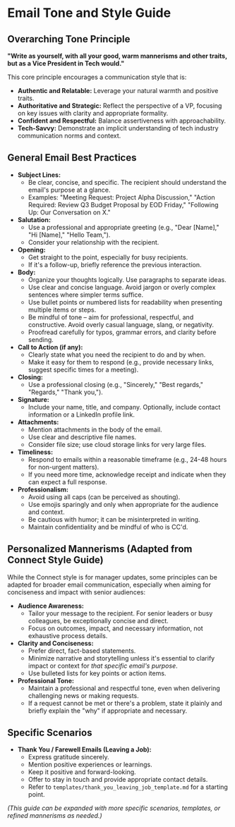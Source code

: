 # Email Tone and Style Guide

## Overarching Tone Principle

**"Write as yourself, with all your good, warm mannerisms and other traits, but as a Vice President in Tech would."**

This core principle encourages a communication style that is:
*   **Authentic and Relatable:** Leverage your natural warmth and positive traits.
*   **Authoritative and Strategic:** Reflect the perspective of a VP, focusing on key issues with clarity and appropriate formality.
*   **Confident and Respectful:** Balance assertiveness with approachability.
*   **Tech-Savvy:** Demonstrate an implicit understanding of tech industry communication norms and context.

## General Email Best Practices

*   **Subject Lines:**
    *   Be clear, concise, and specific. The recipient should understand the email's purpose at a glance.
    *   Examples: "Meeting Request: Project Alpha Discussion," "Action Required: Review Q3 Budget Proposal by EOD Friday," "Following Up: Our Conversation on X."
*   **Salutation:**
    *   Use a professional and appropriate greeting (e.g., "Dear [Name]," "Hi [Name]," "Hello Team,").
    *   Consider your relationship with the recipient.
*   **Opening:**
    *   Get straight to the point, especially for busy recipients.
    *   If it's a follow-up, briefly reference the previous interaction.
*   **Body:**
    *   Organize your thoughts logically. Use paragraphs to separate ideas.
    *   Use clear and concise language. Avoid jargon or overly complex sentences where simpler terms suffice.
    *   Use bullet points or numbered lists for readability when presenting multiple items or steps.
    *   Be mindful of tone – aim for professional, respectful, and constructive. Avoid overly casual language, slang, or negativity.
    *   Proofread carefully for typos, grammar errors, and clarity before sending.
*   **Call to Action (if any):**
    *   Clearly state what you need the recipient to do and by when.
    *   Make it easy for them to respond (e.g., provide necessary links, suggest specific times for a meeting).
*   **Closing:**
    *   Use a professional closing (e.g., "Sincerely," "Best regards," "Regards," "Thank you,").
*   **Signature:**
    *   Include your name, title, and company. Optionally, include contact information or a LinkedIn profile link.
*   **Attachments:**
    *   Mention attachments in the body of the email.
    *   Use clear and descriptive file names.
    *   Consider file size; use cloud storage links for very large files.
*   **Timeliness:**
    *   Respond to emails within a reasonable timeframe (e.g., 24-48 hours for non-urgent matters).
    *   If you need more time, acknowledge receipt and indicate when they can expect a full response.
*   **Professionalism:**
    *   Avoid using all caps (can be perceived as shouting).
    *   Use emojis sparingly and only when appropriate for the audience and context.
    *   Be cautious with humor; it can be misinterpreted in writing.
    *   Maintain confidentiality and be mindful of who is CC'd.

## Personalized Mannerisms (Adapted from Connect Style Guide)

While the Connect style is for manager updates, some principles can be adapted for broader email communication, especially when aiming for conciseness and impact with senior audiences:

*   **Audience Awareness:**
    *   Tailor your message to the recipient. For senior leaders or busy colleagues, be exceptionally concise and direct.
    *   Focus on outcomes, impact, and necessary information, not exhaustive process details.
*   **Clarity and Conciseness:**
    *   Prefer direct, fact-based statements.
    *   Minimize narrative and storytelling unless it's essential to clarify impact or context for *that specific email's purpose*.
    *   Use bulleted lists for key points or action items.
*   **Professional Tone:**
    *   Maintain a professional and respectful tone, even when delivering challenging news or making requests.
    *   If a request cannot be met or there's a problem, state it plainly and briefly explain the "why" if appropriate and necessary.

## Specific Scenarios

*   **Thank You / Farewell Emails (Leaving a Job):**
    *   Express gratitude sincerely.
    *   Mention positive experiences or learnings.
    *   Keep it positive and forward-looking.
    *   Offer to stay in touch and provide appropriate contact details.
    *   Refer to `templates/thank_you_leaving_job_template.md` for a starting point.

*(This guide can be expanded with more specific scenarios, templates, or refined mannerisms as needed.)*
